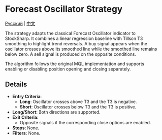 # Forecast Oscillator Strategy
[Русский](README_ru.md) | [中文](README_cn.md)

The strategy adapts the classical Forecast Oscillator indicator to StockSharp. It combines a linear regression baseline with Tillson T3 smoothing to highlight trend reversals. A buy signal appears when the oscillator crosses above its smoothed line while the smoothed line remains below zero. A sell signal is produced on the opposite conditions.

The algorithm follows the original MQL implementation and supports enabling or disabling position opening and closing separately.

## Details

- **Entry Criteria**:
  - **Long**: Oscillator crosses above T3 and the T3 is negative.
  - **Short**: Oscillator crosses below T3 and the T3 is positive.
- **Long/Short**: Both directions are supported.
- **Exit Criteria**:
  - Opposite signals if the corresponding close options are enabled.
- **Stops**: None.
- **Filters**: None.
